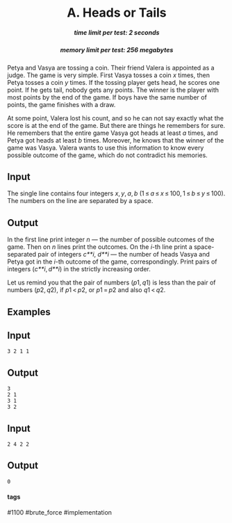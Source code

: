 <h1 style='text-align: center;'> A. Heads or Tails</h1>

<h5 style='text-align: center;'>time limit per test: 2 seconds</h5>
<h5 style='text-align: center;'>memory limit per test: 256 megabytes</h5>

Petya and Vasya are tossing a coin. Their friend Valera is appointed as a judge. The game is very simple. First Vasya tosses a coin *x* times, then Petya tosses a coin *y* times. If the tossing player gets head, he scores one point. If he gets tail, nobody gets any points. The winner is the player with most points by the end of the game. If boys have the same number of points, the game finishes with a draw.

At some point, Valera lost his count, and so he can not say exactly what the score is at the end of the game. But there are things he remembers for sure. He remembers that the entire game Vasya got heads at least *a* times, and Petya got heads at least *b* times. Moreover, he knows that the winner of the game was Vasya. Valera wants to use this information to know every possible outcome of the game, which do not contradict his memories.

## Input

The single line contains four integers *x*, *y*, *a*, *b* (1 ≤ *a* ≤ *x* ≤ 100, 1 ≤ *b* ≤ *y* ≤ 100). The numbers on the line are separated by a space.

## Output

In the first line print integer *n* — the number of possible outcomes of the game. Then on *n* lines print the outcomes. On the *i*-th line print a space-separated pair of integers *c**i*, *d**i* — the number of heads Vasya and Petya got in the *i*-th outcome of the game, correspondingly. Print pairs of integers (*c**i*, *d**i*) in the strictly increasing order.

Let us remind you that the pair of numbers (*p*1, *q*1) is less than the pair of numbers (*p*2, *q*2), if *p*1 < *p*2, or *p*1 = *p*2 and also *q*1 < *q*2.

## Examples

## Input


```
3 2 1 1  

```
## Output


```
3  
2 1  
3 1  
3 2  

```
## Input


```
2 4 2 2  

```
## Output


```
0  

```


#### tags 

#1100 #brute_force #implementation 